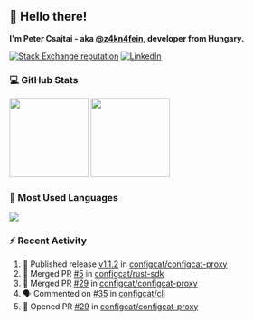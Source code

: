 ## 👋 Hello there!

**I'm Peter Csajtai - aka [@z4kn4fein](https://github.com/z4kn4fein), developer from Hungary.**

[![Stack Exchange reputation](https://img.shields.io/stackexchange/stackoverflow/r/8700582?color=orange&label=reputation&logo=stackoverflow&style=for-the-badge)](https://stackoverflow.com/users/8700582)
[![LinkedIn](https://img.shields.io/badge/linkedin-%230077B5.svg?style=for-the-badge&logo=linkedin&logoColor=white)](https://www.linkedin.com/in/csajtai-p%C3%A9ter-45395341/)

### 💻 GitHub Stats

<div>
  <img height="140px" src="https://github-readme-stats-pcsajtai.vercel.app/api?username=z4kn4fein&show_icons=true&hide_border=true&count_private=true&custom_title=Stats&theme=dracula&line_height=24&hide_title=true">
  <img height="140px" src="https://streak-stats.demolab.com?user=z4kn4fein&theme=dracula&hide_border=true">
  
</div>

### :toolbox: Most Used Languages

<img src="https://github-readme-stats-pcsajtai.vercel.app/api/top-langs/?username=z4kn4fein&theme=dracula&hide_border=true&layout=compact&langs_count=8&hide_title=true">

### :zap: Recent Activity

<!--START_SECTION:activity-->
1. 🚀 Published release [v1.1.2](https://github.com/configcat/configcat-proxy/releases/tag/v1.1.2) in [configcat/configcat-proxy](https://github.com/configcat/configcat-proxy)
2. 🎉 Merged PR [#5](https://github.com/configcat/rust-sdk/pull/5) in [configcat/rust-sdk](https://github.com/configcat/rust-sdk)
3. 🎉 Merged PR [#29](https://github.com/configcat/configcat-proxy/pull/29) in [configcat/configcat-proxy](https://github.com/configcat/configcat-proxy)
4. 🗣 Commented on [#35](https://github.com/configcat/cli/issues/35#issuecomment-2694267378) in [configcat/cli](https://github.com/configcat/cli)
5. 💪 Opened PR [#29](https://github.com/configcat/configcat-proxy/pull/29) in [configcat/configcat-proxy](https://github.com/configcat/configcat-proxy)
<!--END_SECTION:activity-->
